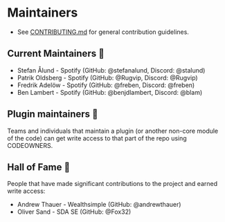 # Maintainers

- See [CONTRIBUTING.md](CONTRIBUTING.md) for general contribution guidelines.

## Current Maintainers 🏓

- Stefan Ålund - Spotify (GitHub: @stefanalund, Discord: @stalund)
- Patrik Oldsberg - Spotify (GitHub: @Rugvip, Discord: @Rugvip)
- Fredrik Adelöw - Spotify (GitHub: @freben, Discord: @freben)
- Ben Lambert - Spotify (GitHub: @benjdlambert, Discord: @blam)

## Plugin maintainers 🧩

Teams and individuals that maintain a plugin (or another non-core module of the code) can get write access to that part of the repo using CODEOWNERS.

## Hall of Fame 👏

People that have made significant contributions to the project and earned write access:

- Andrew Thauer - Wealthsimple (GitHub: @andrewthauer)
- Oliver Sand - SDA SE (GitHub: @Fox32)
